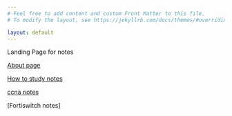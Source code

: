 ```yaml
---
# Feel free to add content and custom Front Matter to this file.
# To modify the layout, see https://jekyllrb.com/docs/themes/#overriding-theme-defaults

layout: default
---
```

Landing Page for notes

[About page](https://brandonvshort.com/about/)

[How to study notes](https://brandonvshort.com/study/)

[ccna notes](https://brandonvshort.com/ccna/)

[Fortiswitch notes]
